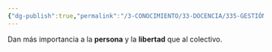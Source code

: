 ```yaml
---
{"dg-publish":true,"permalink":"/3-CONOCIMIENTO/33-DOCENCIA/335-GESTIÓN DE CENTROS EDUCATIVOS/Comunidad Educativa Liberal/"}
---
```


Dan más importancia a la **persona** y la **libertad** que al colectivo.